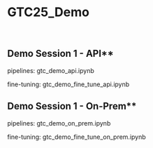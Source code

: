 # GTC25_Demo

<br>

## Demo Session 1 - API**

pipelines:
gtc_demo_api.ipynb

fine-tuning:
gtc_demo_fine_tune_api.ipynb

## Demo Session 1 - On-Prem**

pipelines:
gtc_demo_on_prem.ipynb

fine-tuning:
gtc_demo_fine_tune_on_prem.ipynb

<br>

